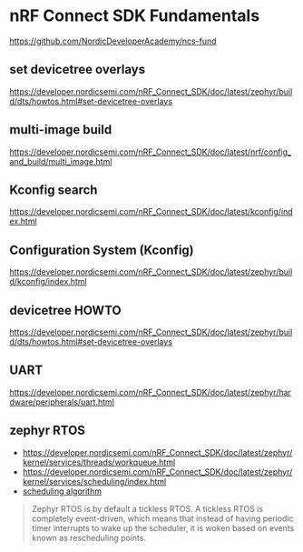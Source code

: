 # nRF Connect SDK Fundamentals

https://github.com/NordicDeveloperAcademy/ncs-fund

## set devicetree overlays

https://developer.nordicsemi.com/nRF_Connect_SDK/doc/latest/zephyr/build/dts/howtos.html#set-devicetree-overlays

## multi-image build

https://developer.nordicsemi.com/nRF_Connect_SDK/doc/latest/nrf/config_and_build/multi_image.html

## Kconfig search

https://developer.nordicsemi.com/nRF_Connect_SDK/doc/latest/kconfig/index.html

## Configuration System (Kconfig)

https://developer.nordicsemi.com/nRF_Connect_SDK/doc/latest/zephyr/build/kconfig/index.html

## devicetree HOWTO

https://developer.nordicsemi.com/nRF_Connect_SDK/doc/latest/zephyr/build/dts/howtos.html#set-devicetree-overlays

## UART

https://developer.nordicsemi.com/nRF_Connect_SDK/doc/latest/zephyr/hardware/peripherals/uart.html

## zephyr RTOS

- https://developer.nordicsemi.com/nRF_Connect_SDK/doc/latest/zephyr/kernel/services/threads/workqueue.html
- https://developer.nordicsemi.com/nRF_Connect_SDK/doc/latest/zephyr/kernel/services/scheduling/index.html
- [scheduling algorithm](https://developer.nordicsemi.com/nRF_Connect_SDK/doc/latest/zephyr/kernel/services/scheduling/index.html#scheduling-algorithm)

> Zephyr RTOS is by default a tickless RTOS. A tickless RTOS is completely event-driven,
> which means that instead of having periodic timer interrupts to wake up the scheduler,
> it is woken based on events known as rescheduling points.
